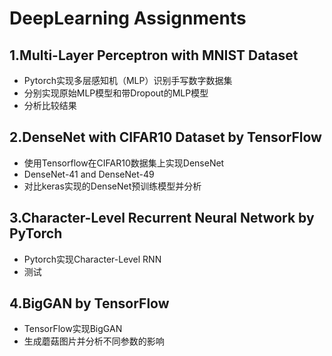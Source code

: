 # DeepLearning Assignments
## 1.Multi-Layer Perceptron with MNIST Dataset
- Pytorch实现多层感知机（MLP）识别手写数字数据集
- 分别实现原始MLP模型和带Dropout的MLP模型
- 分析比较结果
## 2.DenseNet with CIFAR10 Dataset by TensorFlow
- 使用Tensorflow在CIFAR10数据集上实现DenseNet
- DenseNet-41 and DenseNet-49
- 对比keras实现的DenseNet预训练模型并分析
## 3.Character-Level Recurrent Neural Network by PyTorch
- Pytorch实现Character-Level RNN
- 测试
## 4.BigGAN by TensorFlow
- TensorFlow实现BigGAN
- 生成蘑菇图片并分析不同参数的影响